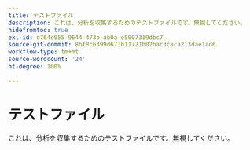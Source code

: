 ```yaml
---
title: テストファイル
description: これは、分析を収集するためのテストファイルです。無視してください。
hidefromtoc: true
exl-id: d764e055-9644-473b-ab0a-e5007319dbc7
source-git-commit: 8bf8c6399d671b11721b02bac3caca213dae1ad6
workflow-type: tm+mt
source-wordcount: '24'
ht-degree: 100%

---
```


# テストファイル

これは、分析を収集するためのテストファイルです。無視してください。

